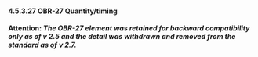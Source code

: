 #### 4.5.3.27 OBR-27 Quantity/timing

**Attention: _The OBR-27 element was retained for backward compatibility only as of v 2.5 and the detail was withdrawn and removed from the standard as of v 2.7._**
